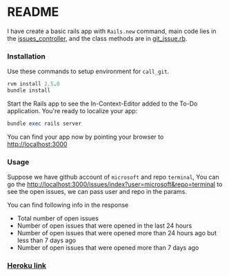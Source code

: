 # README
I have create a basic rails app with ```Rails.new``` command, main code lies in the [issues_controller](https://github.com/acharya1729/call_git/blob/master/app/controllers/issues_controller.rb), and the class methods are in [git_issue.rb](https://github.com/acharya1729/call_git/blob/master/app/services/git_issue.rb).

### Installation
Use these commands to setup environment for `call_git`.
```ruby
rvm install 2.5.0
bundle install
```

Start the Rails app to see the In-Context-Editor added to the To-Do application. You're ready to localize your app:
```ruby
bundle exec rails server
```
You can find your app now by pointing your browser to [http://localhost:3000](http://localhost:3000)

### Usage
Suppose we have github account of `microsoft` and repo `terminal`, 
You can go the [http://localhost:3000/issues/index?user=microsoft&repo=terminal](http://localhost:3000/issues/index?user=microsoft&repo=terminal) to see the open issues, we can pass user and repo in the params.

You can find following info in the response 
- Total number of open issues
- Number of open issues that were opened in the last 24 hours
- Number of open issues that were opened more than 24 hours ago but less than 7 days ago
- Number of open issues that were opened more than 7 days ago 

### [Heroku link](https://mysterious-beach-68758.herokuapp.com/issues/index?user=microsoft&repo=terminal)

